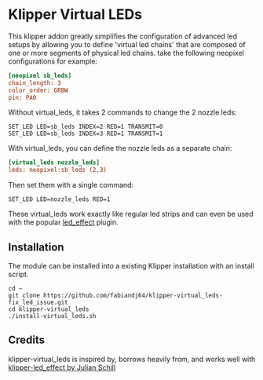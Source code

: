 # Klipper Virtual LEDs

This klipper addon greatly simplifies the configuration of advanced led setups by allowing you to define 'virtual led chains' that are composed of one or more segments of physical led chains. take the following neopixel configurations for example:

```ini
[neopixel sb_leds]
chain_length: 3
color_order: GRBW
pin: PA0
```

Without virtual_leds, it takes 2 commands to change the 2 nozzle leds:
    
    SET_LED LED=sb_leds INDEX=2 RED=1 TRANSMIT=0
    SET_LED LED=sb_leds INDEX=3 RED=1 TRANSMIT=1

With virtual_leds, you can define the nozzle leds as a separate chain:

```ini
[virtual_leds nozzle_leds]
leds: neopixel:sb_leds (2,3)
```

Then set them with a single command: 

    SET_LED LED=nozzle_leds RED=1
    
These virtual_leds work exactly like regular led strips and can even be used with the popular [led_effect](https://github.com/julianschill/klipper-led_effect) plugin.


## Installation
The module can be installed into a existing Klipper installation with an install script.

    cd ~
    git clone https://github.com/fabiandj64/klipper-virtual_leds-fix_led_issue.git
    cd klipper-virtual_leds
    ./install-virtual_leds.sh

## Credits

klipper-virtual_leds is inspired by, borrows heavily from, and works well with [klipper-led_effect by Julian Schill](https://github.com/julianschill/klipper-led_effect)
